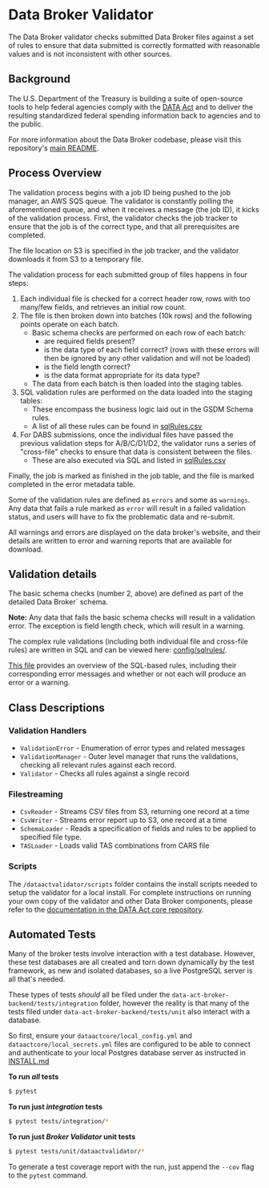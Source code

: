 # Data Broker Validator

The Data Broker validator checks submitted Data Broker files against a set of rules to ensure that data submitted is correctly formatted with reasonable values and is not inconsistent with other sources.

## Background

The U.S. Department of the Treasury is building a suite of open-source tools to help federal agencies comply with the [DATA Act](http://fedspendingtransparency.github.io/about/ "Federal Spending Transparency Background") and to deliver the resulting standardized federal spending information back to agencies and to the public.

For more information about the Data Broker codebase, please visit this repository's [main README](../README.md "Data Broker Backend README").

## Process Overview
The validation process begins with a job ID being pushed to the job manager, an AWS SQS queue. The validator is constantly polling the aforementioned queue, and when it receives a message (the job ID), it kicks of the validation process. First, the validator checks the job tracker to ensure that the job is of the correct type, and that all prerequisites are completed.

The file location on S3 is specified in the job tracker, and the validator downloads it from S3 to a temporary file.

The validation process for each submitted group of files happens in four steps:

1. Each individual file is checked for a correct header row, rows with too many/few fields, and retrieves an initial row count.
2. The file is then broken down into batches (10k rows) and the following points operate on each batch.
    * Basic schema checks are performed on each row of each batch:
        * are required fields present?
        * is the data type of each field correct? (rows with these errors will then be ignored by any other validation and will not be loaded)
        * is the field length correct?
        * is the data format appropriate for its data type?
    * The data from each batch is then loaded into the staging tables.
3. SQL validation rules are performed on the data loaded into the staging tables:
    * These encompass the business logic laid out in the GSDM Schema rules.
    * A list of all these rules can be found in [sqlRules.csv](config/sqlrules/sqlRules.csv)
4. For DABS submissions, once the individual files have passed the previous validation steps for A/B/C/D1/D2, the validator runs a series of "cross-file" checks to ensure that data is consistent between the files.
    * These are also executed via SQL and listed in [sqlRules.csv](config/sqlrules/sqlRules.csv)

Finally, the job is marked as finished in the job table, and the file is marked completed in the error metadata table.

Some of the validation rules are defined as `errors` and some as `warnings`. Any data that fails a rule marked as `error` will result in a failed validation status, and users will have to fix the problematic data and re-submit.

All warnings and errors are displayed on the data broker's website, and their details are written to error and warning reports that are available for download.

## Validation details

The basic schema checks (number 2, above) are defined as part of the detailed Data Broker` schema.

**Note:** Any data that fails the basic schema checks will result in a validation error. The exception is field length check, which will result in a warning.

The complex rule validations (including both individual file and cross-file rules) are written in SQL and can be viewed here: [config/sqlrules/](config/sqlrules/ "SQL validation rules").

[This file](config/sqlrules/sqlRules.csv "SQL validation rules overview") provides an overview of the SQL-based rules, including their corresponding error messages and whether or not each will produce an error or a warning.

## Class Descriptions

### Validation Handlers

* `ValidationError` - Enumeration of error types and related messages
* `ValidationManager` - Outer level manager that runs the validations, checking all relevant rules against each record.
* `Validator` - Checks all rules against a single record

### Filestreaming

* `CsvReader` - Streams CSV files from S3, returning one record at a time
* `CsvWriter` - Streams error report up to S3, one record at a time
* `SchemaLoader` - Reads a specification of fields and rules to be applied to specified file type.
* `TASLoader` - Loads valid TAS combinations from CARS file


### Scripts

The `/dataactvalidator/scripts` folder contains the install scripts needed to setup the validator for a local install. For complete instructions on running your own copy of the validator and other Data Broker components, please refer to the [documentation in the DATA Act core repository](https://github.com/fedspendingtransparency/data-act-broker-backend/blob/master/doc/INSTALL.md "Data Broker installation guide").

## Automated Tests

Many of the broker tests involve interaction with a test database. However, these test databases are all created and 
torn down dynamically by the test framework, as new and isolated databases, so a live PostgreSQL server is all that's
needed.

These types of tests _should_ all be filed under the `data-act-broker-backend/tests/integration` folder, however the 
reality is that many of the tests filed under `data-act-broker-backend/tests/unit` also interact with a database. 

So first, ensure your `dataactcore/local_config.yml` and `dataactcore/local_secrets.yml` files are configured to be 
able to connect and authenticate to your local Postgres database server as instructed in [INSTALL.md](../doc/INSTALL.md) 

**To run _all_ tests**
```bash
$ pytest
```

**To run just _integration_ tests**
```bash
$ pytest tests/integration/*
```

**To run just _Broker Validator_ unit tests**
```bash
$ pytest tests/unit/dataactvalidator/*
```

To generate a test coverage report with the run, just append the `--cov` flag to the `pytest` command.
